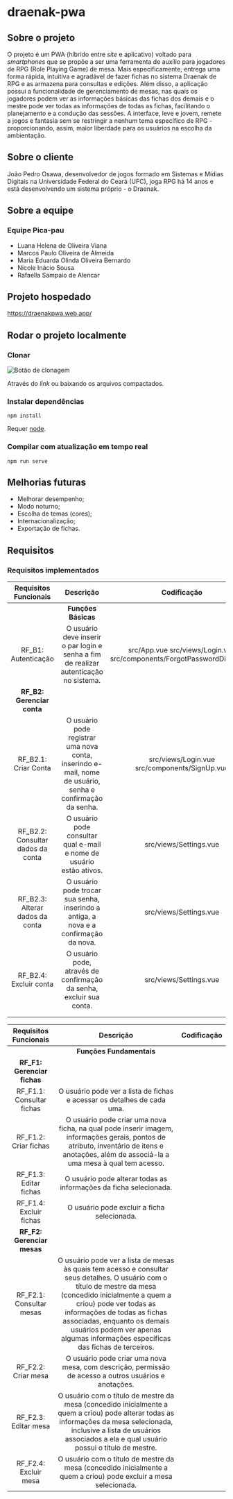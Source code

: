 # draenak-pwa

## Sobre o projeto

O projeto é um PWA (híbrido entre _site_ e aplicativo) voltado para _smartphones_ que se propõe a ser uma ferramenta de auxílio para jogadores de RPG (Role Playing Game) de mesa. Mais especificamente, entrega uma forma rápida, intuitiva e agradável de fazer fichas no sistema Draenak de RPG e as armazena para consultas e edições. Além disso, a aplicação possui a funcionalidade de gerenciamento de mesas, nas quais os jogadores podem ver as informações básicas das fichas dos demais e o mestre pode ver todas as informações de todas as fichas, facilitando o planejamento e a condução das sessões. A interface, leve e jovem, remete a jogos e fantasia sem se restringir a nenhum tema específico de RPG - proporcionando, assim, maior liberdade para os usuários na escolha da ambientação.

## Sobre o cliente

João Pedro Osawa, desenvolvedor de jogos formado em Sistemas e Mídias Digitais na Universidade Federal do Ceará (UFC), joga RPG há 14 anos e está desenvolvendo um sistema próprio - o Draenak.

## Sobre a equipe

### Equipe Pica-pau

- Luana Helena de Oliveira Viana
- Marcos Paulo Oliveira de Almeida
- Maria Eduarda Olinda Oliveira Bernardo
- Nicole Inácio Sousa
- Rafaella Sampaio de Alencar

## Projeto hospedado

<https://draenakpwa.web.app/>

## Rodar o projeto localmente

### Clonar

![Botão de clonagem](https://user-images.githubusercontent.com/46501003/112393451-d8525b80-8cd9-11eb-8539-fa8c3a4ed1fa.png)

Através do _link_ ou baixando os arquivos compactados.

### Instalar dependências

```
npm install
```

Requer [node](https://nodejs.org/pt-br/download/).

### Compilar com atualização em tempo real

```
npm run serve
```

## Melhorias futuras

- Melhorar desempenho;
- Modo noturno;
- Escolha de temas (cores);
- Internacionalização;
- Exportação de fichas.

## Requisitos

### Requisitos implementados

|     **Requisitos Funcionais**     |                                                                                                                                                              **Descrição**                                                                                                                                                               |                             **Codificação**                             |
| :-------------------------------: | :--------------------------------------------------------------------------------------------------------------------------------------------------------------------------------------------------------------------------------------------------------------------------------------------------------------------------------------: | :---------------------------------------------------------------------: |
|                                   |                                                                                                                                                           **Funções Básicas**                                                                                                                                                            |                                                                         |
|        RF_B1: Autenticação        |                                                                                                                          O usuário deve inserir o par login e senha a fim de realizar autenticação no sistema.                                                                                                                           | src/App.vue src/views/Login.vue src/components/ForgotPasswordDialog.vue |
|    **RF_B2: Gerenciar conta**     |                                                                                                                                                                                                                                                                                                                                          |                                                                         |
|       RF_B2.1: Criar Conta        |                                                                                                                O usuário pode registrar uma nova conta, inserindo e-mail, nome de usuário, senha e confirmação da senha.                                                                                                                 |              src/views/Login.vue src/components/SignUp.vue              |
| RF_B2.2: Consultar dados da conta |                                                                                                                                   O usuário pode consultar qual e-mail e nome de usuário estão ativos.                                                                                                                                   |                         src/views/Settings.vue                          |
|  RF_B2.3: Alterar dados da conta  |                                                                                                                           O usuário pode trocar sua senha, inserindo a antiga, a nova e a confirmação da nova.                                                                                                                           |                         src/views/Settings.vue                          |
|      RF_B2.4: Excluir conta       |                                                                                                                                   O usuário pode, através de confirmação da senha, excluir sua conta.                                                                                                                                    |                         src/views/Settings.vue                          |
|                                   |  |                                                   |
|                                   |

|  **Requisitos Funcionais**  |                                                                                                                                                             **Descrição**                                                                                                                                                              | **Codificação** |
| :-------------------------: | :------------------------------------------------------------------------------------------------------------------------------------------------------------------------------------------------------------------------------------------------------------------------------------------------------------------------------------: | :-------------: |
|                             |                                                                                                                                                        **Funções Fundamentais**                                                                                                                                                        |                 |
| **RF_F1: Gerenciar fichas** |                                                                                                                                                                                                                                                                                                                                        |                 |
|  RF_F1.1: Consultar fichas  |                                                                                                                                O usuário pode ver a lista de fichas e acessar os detalhes de cada uma.                                                                                                                                 |                 |
|    RF_F1.2: Criar fichas    |                                                                      O usuário pode criar uma nova ficha, na qual pode inserir imagem, informações gerais, pontos de atributo, inventário de itens e anotações, além de associá-la a uma mesa à qual tem acesso.                                                                       |                 |
|   RF_F1.3: Editar fichas    |                                                                                                                                   O usuário pode alterar todas as informações da ficha selecionada.                                                                                                                                    |                 |
|   RF_F1.4: Excluir fichas   |                                                                                                                                              O usuário pode excluir a ficha selecionada.                                                                                                                                               |                 |
| **RF_F2: Gerenciar mesas**  |                                                                                                                                                                                                                                                                                                                                        |                 |
|  RF_F2.1: Consultar mesas   | O usuário pode ver a lista de mesas às quais tem acesso e consultar seus detalhes. O usuário com o título de mestre da mesa (concedido inicialmente a quem a criou) pode ver todas as informações de todas as fichas associadas, enquanto os demais usuários podem ver apenas algumas informações específicas das fichas de terceiros. |                 |
|     RF_F2.2: Criar mesa     |                                                                                                                 O usuário pode criar uma nova mesa, com descrição, permissão de acesso a outros usuários e anotações.                                                                                                                  |                 |
|    RF_F2.3: Editar mesa     |                                                    O usuário com o título de mestre da mesa (concedido inicialmente a quem a criou) pode alterar todas as informações da mesa selecionada, inclusive a lista de usuários associados a ela e qual usuário possui o título de mestre.                                                    |                 |
|    RF_F2.4: Excluir mesa    |                                                                                                           O usuário com o título de mestre da mesa (concedido inicialmente a quem a criou) pode excluir a mesa selecionada.                                                                                                            |                 |

